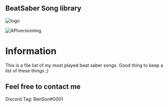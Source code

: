 ## BeatSaber Song library

[APIversionImg]: https://img.shields.io/badge/Stable%20Version-1.9.0-blue

[logo]: https://i.imgur.com/lsgNwR7.jpg
<!-- The stuff above isn't visible in the readme -->

![logo]

 ![APIversionImg]

# Information 

This is a file list of my most played beat saber songs. Good thing to keep a list of these things ;)


## Feel free to contact me

Discord Tag: BenSon#0001
